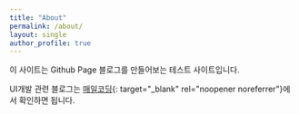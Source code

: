 ```yaml
---
title: "About"
permalink: /about/
layout: single
author_profile: true
---
```


이 사이트는 Github Page 블로그를 만들어보는 테스트 사이트입니다.  

UI개발 관련 블로그는 [매일코딩](https://www.meilcoding.com){: target="_blank" rel="noopener noreferrer"}에서 확인하면 됩니다.
